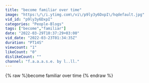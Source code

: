 ```yaml
---
title: "become familiar over time"
image: "https:\/\/i.ytimg.com\/vi\/p9ly3y6DxpI\/hqdefault.jpg"
vid_id: "p9ly3y6DxpI"
categories: "People-Blogs"
tags: ["become","familiar"]
date: "2022-03-29T10:37:29+03:00"
vid_date: "2022-03-23T01:34:35Z"
duration: "PT14S"
viewcount: "1"
likeCount: "0"
dislikeCount: ""
channel: "f.a.a.a.s.e. by l..ll."
---
```

{% raw %}become familiar over time {% endraw %}
